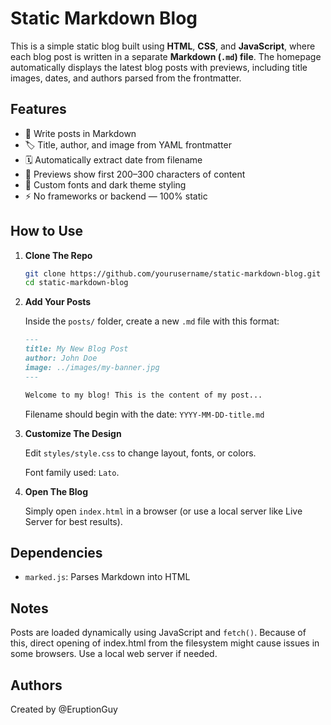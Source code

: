 # Static Markdown Blog

This is a simple static blog built using **HTML**, **CSS**, and **JavaScript**, where each blog post is written in a separate **Markdown (`.md`) file**. The homepage automatically displays the latest blog posts with previews, including title images, dates, and authors parsed from the frontmatter.

## Features

- 📄 Write posts in Markdown
- 🏷️ Title, author, and image from YAML frontmatter
- 🗓️ Automatically extract date from filename
- 📰 Previews show first 200–300 characters of content
- 🎨 Custom fonts and dark theme styling
- ⚡ No frameworks or backend — 100% static

## How to Use

1. **Clone The Repo**

   ```bash
   git clone https://github.com/yourusername/static-markdown-blog.git
   cd static-markdown-blog
   ```

2. **Add Your Posts**
    
    Inside the `posts/` folder, create a new `.md` file with this format:
    
    ```markdown
    ---
    title: My New Blog Post
    author: John Doe
    image: ../images/my-banner.jpg
    ---

    Welcome to my blog! This is the content of my post...
    ```

    Filename should begin with the date: `YYYY-MM-DD-title.md`

3. **Customize The Design**

    Edit `styles/style.css` to change layout, fonts, or colors.
    
    Font family used: `Lato`.

4. **Open The Blog**

    Simply open `index.html` in a browser (or use a local server like Live Server for best results).

## Dependencies

- `marked.js`: Parses Markdown into HTML

## Notes
Posts are loaded dynamically using JavaScript and `fetch()`. Because of this, direct opening of index.html from the filesystem might cause issues in some browsers. Use a local web server if needed.

## Authors
Created by @EruptionGuy
